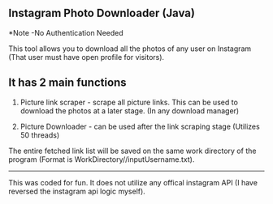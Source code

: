 Instagram Photo Downloader (Java) 
----------------------------------
*Note -No Authentication Needed

This tool allows you to download all the photos of any user on Instagram (That user must have open profile for visitors).


It has 2 main functions
---

1) Picture link scraper - scrape all picture links. This can be used to download the photos at a later stage. (In any download manager)

2) Picture Downloader - can be used after the link scraping stage (Utilizes 50 threads)

The entire fetched link list will be saved on the same work directory of the program (Format is WorkDirectory//inputUsername.txt).




---
This was coded for fun. It does not utilize any offical instagram API (I have reversed the instagram api logic myself).
